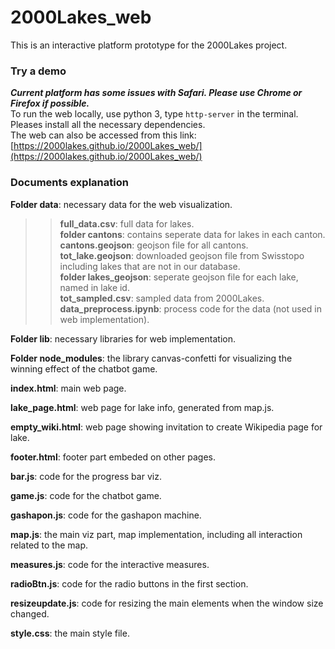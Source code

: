 # 2000Lakes_web
This is an interactive platform prototype for the 2000Lakes project.


### Try a demo
***Current platform has some issues with Safari. Please use Chrome or Firefox if possible.***  
To run the web locally, use python 3, type ``http-server`` in the terminal. Pleases install all the necessary dependencies.  
The web can also be accessed from this link: [https://2000lakes.github.io/2000Lakes_web/](https://2000lakes.github.io/2000Lakes_web/)


### Documents explanation
**Folder data**: necessary data for the web visualization.  
>>**full_data.csv**: full data for lakes.  
>>**folder cantons**: contains seperate data for lakes in each canton.  
>>**cantons.geojson**: geojson file for all cantons.  
>>**tot_lake.geojson**: downloaded geojson file from Swisstopo including lakes that are not in our database.  
>>**folder lakes_geojson**: seperate geojson file for each lake, named in lake id.  
>>**tot_sampled.csv**: sampled data from 2000Lakes.  
>>**data_preprocess.ipynb**: process code for the data (not used in web implementation).  
            
**Folder lib**: necessary libraries for web implementation.

**Folder node_modules**: the library canvas-confetti for visualizing the winning effect of the chatbot game.

**index.html**: main web page.

**lake_page.html**: web page for lake info, generated from map.js.

**empty_wiki.html**: web page showing invitation to create Wikipedia page for lake.

**footer.html**: footer part embeded on other pages.

**bar.js**: code for the progress bar viz.

**game.js**: code for the chatbot game.

**gashapon.js**: code for the gashapon machine.

**map.js**: the main viz part, map implementation, including all interaction related to the map.

**measures.js**: code for the interactive measures.

**radioBtn.js**: code for the radio buttons in the first section.

**resizeupdate.js**: code for resizing the main elements when the window size changed.

**style.css**: the main style file.
